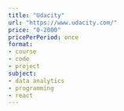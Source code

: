 ```yaml
---
title: "Udacity"
url: "https://www.udacity.com/"
price: "0-2000"
pricePerPeriod: once
format: 
- course
- code
- project
subject: 
- data analytics
- programming
- react
---
```

